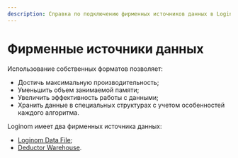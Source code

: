 ```yaml
---
description: Справка по подключению фирменных источников данных в Loginom. Подключение к "Loginom Data File". Подключение к хранилищу "Deductor Warehouse".
---
```

# Фирменные источники данных

Использование собственных форматов позволяет:

* Достичь максимальную производительность;
* Уменьшить объем занимаемой памяти;
* Увеличить эффективность работы с данными;
* Хранить данные в специальных структурах с учетом особенностей каждого алгоритма.

Loginom имеет два фирменных источника данных:

* [Loginom Data File](./lgd-file.md);
* [Deductor Warehouse](./data-warehouse.md).
